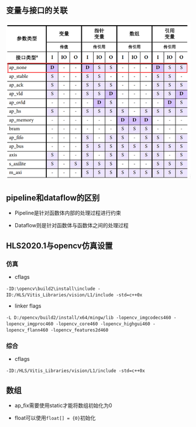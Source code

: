 ## 变量与接口的关联

![](../../../img/2022-07-24-20-05-12-image.png)

## pipeline和dataflow的区别

+ Pipeline是针对函数体内部的处理过程进行约束

+ Dataflow则是针对函数体与函数体之间的处理过程

## HLS2020.1与opencv仿真设置

### 仿真

+ cflags

`-ID:\opencv\build2\install\include -ID:/HLS/Vitis_Libraries/vision/L1/include -std=c++0x`

+ linker flags

`-L D:/opencv/build2/install/x64/mingw/lib -lopencv_imgcodecs460 -lopencv_imgproc460 -lopencv_core460 -lopencv_highgui460 -lopencv_flann460 -lopencv_features2d460`

### 综合

+ cflags

`-ID:/HLS/Vitis_Libraries/vision/L1/include -std=c++0x`

## 数组

+ ap_fix需要使用static才能将数组初始化为0

+ float可以使用`float[] = {0}`初始化 

